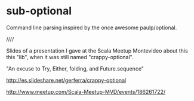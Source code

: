 sub-optional
============

Command line parsing inspired by the once awesome paulp/optional.

////

Slides of a presentation I gave at the Scala Meetup Montevideo about this this "lib", when it was still named "crappy-optional".

"An excuse to Try, Either, folding, and Future.sequence"

http://es.slideshare.net/gerferra/crappy-optional

http://www.meetup.com/Scala-Meetup-MVD/events/186261722/




